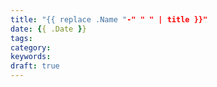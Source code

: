```yaml
---
title: "{{ replace .Name "-" " " | title }}"
date: {{ .Date }}
tags:
category:
keywords:
draft: true
---
```


